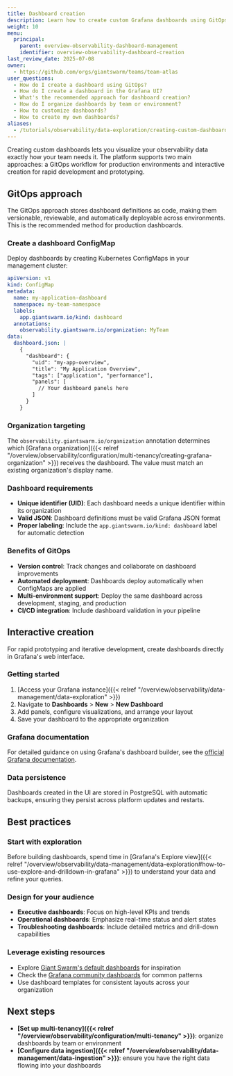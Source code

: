 ```yaml
---
title: Dashboard creation
description: Learn how to create custom Grafana dashboards using GitOps workflows or the interactive UI in the Giant Swarm platform.
weight: 10
menu:
  principal:
    parent: overview-observability-dashboard-management
    identifier: overview-observability-dashboard-creation
last_review_date: 2025-07-08
owner:
  - https://github.com/orgs/giantswarm/teams/team-atlas
user_questions:
  - How do I create a dashboard using GitOps?
  - How do I create a dashboard in the Grafana UI?
  - What's the recommended approach for dashboard creation?
  - How do I organize dashboards by team or environment?
  - How to customize dashboards?
  - How to create my own dashboards?
aliases:
  - /tutorials/observability/data-exploration/creating-custom-dashboards
---
```


Creating custom dashboards lets you visualize your observability data exactly how your team needs it. The platform supports two main approaches: a GitOps workflow for production environments and interactive creation for rapid development and prototyping.

## GitOps approach

The GitOps approach stores dashboard definitions as code, making them versionable, reviewable, and automatically deployable across environments. This is the recommended method for production dashboards.

### Create a dashboard ConfigMap

Deploy dashboards by creating Kubernetes ConfigMaps in your management cluster:

```yaml
apiVersion: v1
kind: ConfigMap
metadata:
  name: my-application-dashboard
  namespace: my-team-namespace
  labels:
    app.giantswarm.io/kind: dashboard
  annotations:
    observability.giantswarm.io/organization: MyTeam
data:
  dashboard.json: |
    {
      "dashboard": {
        "uid": "my-app-overview",
        "title": "My Application Overview",
        "tags": ["application", "performance"],
        "panels": [
          // Your dashboard panels here
        ]
      }
    }
```

### Organization targeting

The `observability.giantswarm.io/organization` annotation determines which [Grafana organization]({{< relref "/overview/observability/configuration/multi-tenancy/creating-grafana-organization" >}}) receives the dashboard. The value must match an existing organization's display name.

### Dashboard requirements

- **Unique identifier (UID)**: Each dashboard needs a unique identifier within its organization
- **Valid JSON**: Dashboard definitions must be valid Grafana JSON format
- **Proper labeling**: Include the `app.giantswarm.io/kind: dashboard` label for automatic detection

### Benefits of GitOps

- **Version control**: Track changes and collaborate on dashboard improvements
- **Automated deployment**: Dashboards deploy automatically when ConfigMaps are applied
- **Multi-environment support**: Deploy the same dashboard across development, staging, and production
- **CI/CD integration**: Include dashboard validation in your pipeline

## Interactive creation

For rapid prototyping and iterative development, create dashboards directly in Grafana's web interface.

### Getting started

1. [Access your Grafana instance]({{< relref "/overview/observability/data-management/data-exploration" >}})
2. Navigate to **Dashboards** > **New** > **New Dashboard**
3. Add panels, configure visualizations, and arrange your layout
4. Save your dashboard to the appropriate organization

### Grafana documentation

For detailed guidance on using Grafana's dashboard builder, see the [official Grafana documentation](https://grafana.com/docs/grafana/latest/dashboards/build-dashboards/create-dashboard/).

### Data persistence

Dashboards created in the UI are stored in PostgreSQL with automatic backups, ensuring they persist across platform updates and restarts.

## Best practices

### Start with exploration

Before building dashboards, spend time in [Grafana's Explore view]({{< relref "/overview/observability/data-management/data-exploration#how-to-use-explore-and-drilldown-in-grafana" >}}) to understand your data and refine your queries.

### Design for your audience

- **Executive dashboards**: Focus on high-level KPIs and trends
- **Operational dashboards**: Emphasize real-time status and alert states  
- **Troubleshooting dashboards**: Include detailed metrics and drill-down capabilities

### Leverage existing resources

- Explore [Giant Swarm's default dashboards](https://github.com/giantswarm/dashboards) for inspiration
- Check the [Grafana community dashboards](https://grafana.com/grafana/dashboards/) for common patterns
- Use dashboard templates for consistent layouts across your organization

## Next steps

- **[Set up multi-tenancy]({{< relref "/overview/observability/configuration/multi-tenancy" >}})**: organize dashboards by team or environment
- **[Configure data ingestion]({{< relref "/overview/observability/data-management/data-ingestion" >}})**: ensure you have the right data flowing into your dashboards
